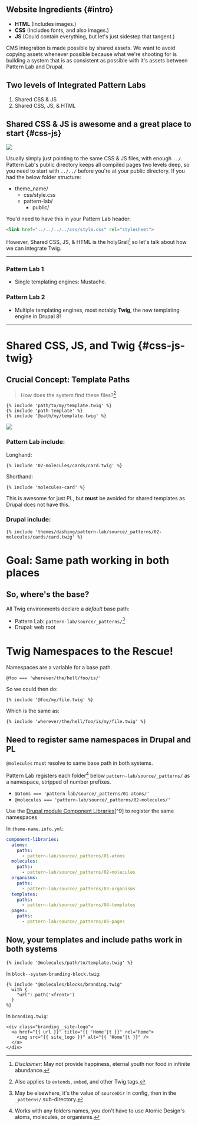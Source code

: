 ## Website Ingredients {#intro}

* **HTML** \(Includes images.\)
* **CSS** \(Includes fonts, and also images.\)
* **JS** \(Could contain everything, but let's just sidestep that tangent.\)

CMS integration is made possible by shared assets. We want to avoid copying assets whenever possible because what we're shooting for is building a system that is as consistent as possible with it's assets between Pattern Lab and Drupal.

## Two levels of Integrated Pattern Labs

1. Shared CSS & JS
2. Shared CSS, JS, & HTML

## Shared CSS & JS is awesome and a great place to start {#css-js}

![](/assets/shared-assets-folder-structure.png)

Usually simply just pointing to the same CSS & JS files, with enough `../`. Pattern Lab's public directory keeps all compiled pages two levels deep, so you need to start with `../../` before you're at your public directory. If you had the below folder structure:

* theme\_name/
  * css/style.css
  * pattern-lab/
    * public/

You'd need to have this in your Pattern Lab header:

```html
<link href="../../../../css/style.css" rel="stylesheet">
```

However, Shared CSS, JS, & HTML is the  holyGrail[^1] so let's talk about how we can integrate Twig.

---

### Pattern Lab 1

* Single templating engines: Mustache.

### Pattern Lab 2

* Multiple templating engines, most notably **Twig**, the new templating engine in Drupal 8!

---

# Shared CSS, JS, and Twig {#css-js-twig}

## Crucial Concept: Template Paths

> How does the system find these files?[^6]

```twig
{% include 'path/to/my/template.twig' %}
{% include 'path-template' %}
{% include '@path/my/template.twig' %}
```

![](/assets/file-structure.png)

### Pattern Lab include:

Longhand:

```twig
{% include '02-molecules/cards/card.twig' %}
```

Shorthand:

```twig
{% include 'molecules-card' %}
```

This is awesome for just PL, but **must** be avoided for shared templates as Drupal does not have this.

### Drupal include:

```twig
{% include 'themes/dashing/pattern-lab/source/_patterns/02-molecules/cards/card.twig' %}
```

# Goal: Same path working in both places

## So, where's the base?

All Twig environments declare a _default_ base path:

* Pattern Lab: `pattern-lab/source/_patterns/`[^7]
* Drupal: web root

# Twig Namespaces to the Rescue!

Namespaces are a variable for a base path.

```
@foo === 'wherever/the/hell/foo/is/'
```

So we could then do:

```twig
{% include '@foo/my/file.twig' %}
```

Which is the same as:

```twig
{% include 'wherever/the/hell/foo/is/my/file.twig' %}
```

## Need to register same namespaces in Drupal and PL

`@molecules` must resolve to same base path in both systems.

Pattern Lab registers each folder[^8] below `pattern-lab/source/_patterns/` as a namespace, stripped of number prefixes.

* `@atoms === 'pattern-lab/source/_patterns/01-atoms/'`
* `@molecules === 'pattern-lab/source/_patterns/02-molecules/'`

Use the [Drupal module Component Libraries](https://www.drupal.org/project/components)[^9] to register the same namespaces

In `theme-name.info.yml`:

```yaml
component-libraries:
  atoms:
    paths:
      - pattern-lab/source/_patterns/01-atoms
  molecules:
    paths:
      - pattern-lab/source/_patterns/02-molecules
  organisms:
    paths:
      - pattern-lab/source/_patterns/03-organisms
  templates:
    paths:
      - pattern-lab/source/_patterns/04-templates
  pages:
    paths:
      - pattern-lab/source/_patterns/05-pages
```

## Now, your templates and include paths work in both systems

```twig
{% include '@molecules/path/to/template.twig' %}
```

In `block--system-branding-block.twig`:

```twig
{% include "@molecules/blocks/branding.twig"
  with {
    "url": path('<front>')
  }
%}
```

In `branding.twig`:

```twig
<div class="branding__site-logo">
  <a href="{{ url }}" title="{{ 'Home'|t }}" rel="home">
    <img src="{{ site_logo }}" alt="{{ 'Home'|t }}" />
  </a>
</div>
```

[^1]: _Disclaimer_: May not provide happiness, eternal youth nor food in infinite abundance.

[^6]: Also applies to `extends`, `embed`, and other Twig tags.

[^7]: May be elsewhere, it's the value of `sourceDir` in config, then in the `_patterns/` sub-directory.

[^8]: Works with any folders names, you don't have to use Atomic Design's atoms, molecules, or organisms.
